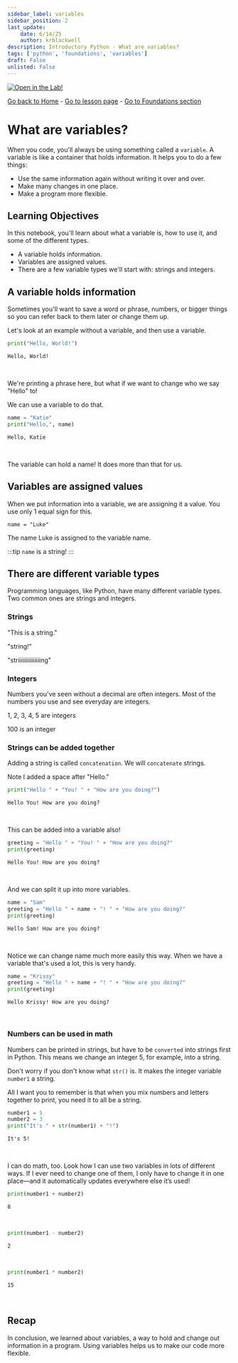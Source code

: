 ```yaml
---
sidebar_label: variables
sidebar_position: 2
last_update:
    date: 6/14/25
    author: krblackwell
description: Introductory Python - What are variables?
tags: ['python', 'foundations', 'variables']
draft: False
unlisted: False
---
```




<!-- markdownlint-disable MD033 MD041 -->
<a href="/lite/lab/index.html?path=python/01-foundations/02-variables.ipynb" target="_blank">
  <img src="https://jupyterlite.rtfd.io/en/latest/_static/badge.svg" alt="Open in the Lab!" />
</a>
<!-- markdownlint-enable MD033 MD041 -->


<!-- markdownlint-disable-next-line MD041 -->
[Go back to Home](/) - [Go to lesson page](/docs/python/foundations/variables) - [Go to Foundations section](/docs/python/foundations)

# What are variables?

When you code, you'll always be using something called a `variable`. A variable is like a container that holds information. It helps you to do a few things:

- Use the same information again without writing it over and over.
- Make many changes in one place.
- Make a program more flexible.

## Learning Objectives

In this notebook, you'll learn about what a variable is, how to use it, and some of the different types.

- A variable holds information.
- Variables are assigned values.
- There are a few variable types we'll start with: strings and integers.

## A variable holds information

Sometimes you'll want to save a word or phrase, numbers, or bigger things so you can refer back to them later or change them up.

Let's look at an example without a variable, and then use a variable.


```python
print("Hello, World!")
```

<!-- markdownlint-disable MD033 MD009 -->
<div class="output-cell">

    Hello, World!


</div><br/>
<!-- markdownlint-enable MD033 MD009 -->

We're printing a phrase here, but what if we want to change who we say "Hello" to!

We can use a variable to do that.


```python
name = "Katie"
print("Hello,", name)
```

<!-- markdownlint-disable MD033 MD009 -->
<div class="output-cell">

    Hello, Katie


</div><br/>
<!-- markdownlint-enable MD033 MD009 -->

The variable can hold a name! It does more than that for us.

## Variables are assigned values

When we put information into a variable, we are assigning it a value. You use only 1 equal sign for this.

`name = "Luke"`

The name Luke is assigned to the variable name.

:::tip
`name` is a string!
:::

## There are different variable types

Programming languages, like Python, have many different variable types. Two common ones are strings and integers.

### Strings

"This is a string."

"string!"

"striiiiiiiiiiiiiiing"

### Integers

Numbers you've seen without a decimal are often integers. Most of the numbers you use and see everyday are integers.

1, 2, 3, 4, 5 are integers

100 is an integer

### Strings can be added together

Adding a string is called `concatenation`. We will `concatenate` strings.

Note I added a space after "Hello."


```python
print("Hello " + "You! " + "How are you doing?")
```

<!-- markdownlint-disable MD033 MD009 -->
<div class="output-cell">

    Hello You! How are you doing?


</div><br/>
<!-- markdownlint-enable MD033 MD009 -->

This can be added into a variable also!


```python
greeting = "Hello " + "You! " + "How are you doing?"
print(greeting)
```

<!-- markdownlint-disable MD033 MD009 -->
<div class="output-cell">

    Hello You! How are you doing?


</div><br/>
<!-- markdownlint-enable MD033 MD009 -->

And we can split it up into more variables.


```python
name = "Sam"
greeting = "Hello " + name + "! " + "How are you doing?"
print(greeting)
```

<!-- markdownlint-disable MD033 MD009 -->
<div class="output-cell">

    Hello Sam! How are you doing?


</div><br/>
<!-- markdownlint-enable MD033 MD009 -->

Notice we can change name much more easily this way. When we have a variable that's used a lot, this is very handy.


```python
name = "Krissy"
greeting = "Hello " + name + "! " + "How are you doing?"
print(greeting)
```

<!-- markdownlint-disable MD033 MD009 -->
<div class="output-cell">

    Hello Krissy! How are you doing?


</div><br/>
<!-- markdownlint-enable MD033 MD009 -->

### Numbers can be used in math

Numbers can be printed in strings, but have to be `converted` into strings first in Python. This means we change an integer 5, for example, into a string.

Don't worry if you don't know what `str()` is. It makes the integer variable `number1` a string.

All I want you to remember is that when you mix numbers and letters together to print, you need it to all be a string.


```python
number1 = 5
number2 = 3
print("It's " + str(number1) + "!")
```

<!-- markdownlint-disable MD033 MD009 -->
<div class="output-cell">

    It's 5!


</div><br/>
<!-- markdownlint-enable MD033 MD009 -->

I can do math, too. Look how I can use two variables in lots of different ways. If I ever need to change one of them, I only have to change it in one place—and it automatically updates everywhere else it’s used!


```python
print(number1 + number2)
```

<!-- markdownlint-disable MD033 MD009 -->
<div class="output-cell">

    8


</div><br/>
<!-- markdownlint-enable MD033 MD009 -->


```python
print(number1 - number2)
```

<!-- markdownlint-disable MD033 MD009 -->
<div class="output-cell">

    2


</div><br/>
<!-- markdownlint-enable MD033 MD009 -->


```python
print(number1 * number2)
```

<!-- markdownlint-disable MD033 MD009 -->
<div class="output-cell">

    15


</div><br/>
<!-- markdownlint-enable MD033 MD009 -->

## Recap

In conclusion, we learned about variables, a way to hold and change out information in a program.
Using variables helps us to make our code more flexible.
